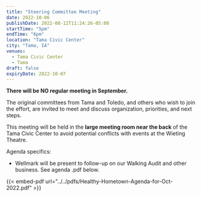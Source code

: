 ```yaml
---
title: "Steering Committee Meeting"
date: 2022-10-06
publishDate: 2022-08-12T11:24:26-05:00
startTime: "5pm"
endTime: "6pm"
location: "Tama Civic Center"
city: "Tama, IA"
venues:
  - Tama Civic Center
  - Tama
draft: false
expiryDate: 2022-10-07
---
```


**There will be NO regular meeting in September.**  

The original committees from Tama and Toledo, and others who wish to join the effort, are invited to meet and discuss organization, priorities, and next steps.

This meeting will be held in the **large meeting room near the back** of the Tama Civic Center to avoid potential conflicts with events at the Wieting Theatre.

Agenda specifics:

  - Wellmark will be present to follow-up on our Walking Audit and other business.  See agenda .pdf below.
 
{{< embed-pdf url="../../pdfs/Healthy-Hometown-Agenda-for-Oct-2022.pdf" >}}  
 


  
 
